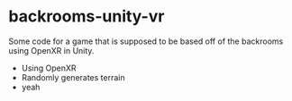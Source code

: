 # backrooms-unity-vr
Some code for a game that is supposed to be based off of the backrooms using OpenXR in Unity.
- Using OpenXR
- Randomly generates terrain
- yeah
